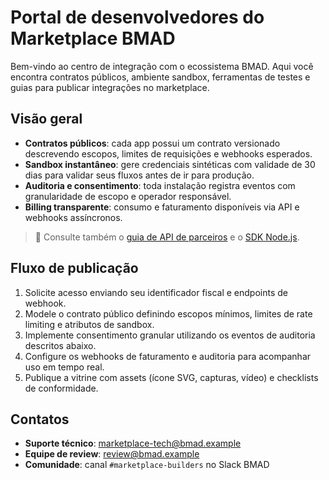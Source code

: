 # Portal de desenvolvedores do Marketplace BMAD

Bem-vindo ao centro de integração com o ecossistema BMAD. Aqui você encontra contratos públicos,
ambiente sandbox, ferramentas de testes e guias para publicar integrações no marketplace.

## Visão geral

- **Contratos públicos**: cada app possui um contrato versionado descrevendo escopos, limites de
  requisições e webhooks esperados.
- **Sandbox instantâneo**: gere credenciais sintéticas com validade de 30 dias para validar seus
  fluxos antes de ir para produção.
- **Auditoria e consentimento**: toda instalação registra eventos com granularidade de escopo e
  operador responsável.
- **Billing transparente**: consumo e faturamento disponíveis via API e webhooks assíncronos.

> 📘 Consulte também o [guia de API de parceiros](./partners-api.md) e o [SDK Node.js](./sdk-node.md).

## Fluxo de publicação

1. Solicite acesso enviando seu identificador fiscal e endpoints de webhook.
2. Modele o contrato público definindo escopos mínimos, limites de rate limiting e atributos de
   sandbox.
3. Implemente consentimento granular utilizando os eventos de auditoria descritos abaixo.
4. Configure os webhooks de faturamento e auditoria para acompanhar uso em tempo real.
5. Publique a vitrine com assets (ícone SVG, capturas, vídeo) e checklists de conformidade.

## Contatos

- **Suporte técnico**: marketplace-tech@bmad.example
- **Equipe de review**: review@bmad.example
- **Comunidade**: canal `#marketplace-builders` no Slack BMAD
